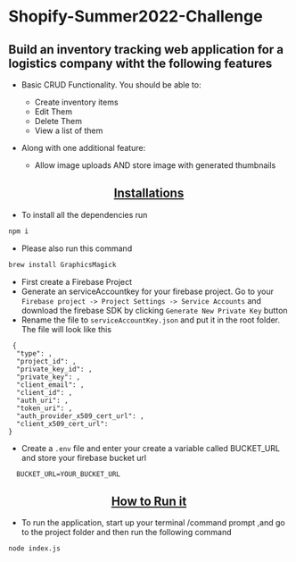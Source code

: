 # Shopify-Summer2022-Challenge

## Build an inventory tracking web application for a logistics company witht the following features

* Basic CRUD Functionality. You should be able to:
    * Create inventory items
    * Edit Them
    * Delete Them
    * View a list of them

* Along with one additional feature:
    * Allow image uploads AND store image with generated thumbnails

<p align="center">
    <u><h2 align="center">Installations</h2></u>
</p>

- To install all the dependencies run 
```bash
npm i
```
- Please also run this command
```bash
brew install GraphicsMagick
```

- First create a Firebase Project
-  Generate an serviceAccountkey for your firebase project. Go to your ```Firebase project -> Project Settings -> Service Accounts``` and download the firebase SDK by clicking ```Generate New Private Key``` button
- Rename the file to ``` serviceAccountKey.json ``` and put it in the root folder. The file will look like this
```
 {
  "type": ,
  "project_id": ,
  "private_key_id": ,
  "private_key": ,
  "client_email": ,
  "client_id": ,
  "auth_uri": ,
  "token_uri": ,
  "auth_provider_x509_cert_url": ,
  "client_x509_cert_url": 
}
```

- Create a ```.env``` file and enter your create a variable called BUCKET_URL and store your firebase bucket url

```
  BUCKET_URL=YOUR_BUCKET_URL
```

<p align="center">
    <u><h2 align="center">How to Run it</h2></u>
</p>

- To run the application, start up your terminal /command prompt ,and go to the project folder and then run the following command
```bash
node index.js
```
